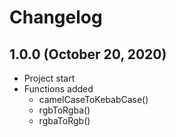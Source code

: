 # Changelog

## 1.0.0 (October 20, 2020)
- Project start
- Functions added
  - camelCaseToKebabCase()
  - rgbToRgba()
  - rgbaToRgb()
